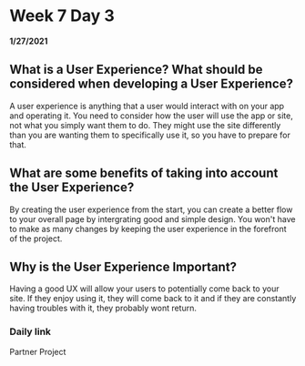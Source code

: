# Week 7 Day 3
__1/27/2021__

## What is a User Experience? What should be considered when developing a User Experience? 

A user experience is anything that a user would interact with on your app and operating it. You need to consider how the user will use the app or site, not what you simply want them to do. They might use the site differently than you are wanting them to specifically use it, so you have to prepare for that.

## What are some benefits of taking into account the User Experience? 

By creating the user experience from the start, you can create a better flow to your overall page by intergrating good and simple design. You won't have to make as many changes by keeping the user experience in the forefront of the project.

## Why is the User Experience Important? 

Having a good UX will allow your users to potentially come back to your site. If they enjoy using it, they will come back to it and if they are constantly having troubles with it, they probably wont return.

### Daily link
Partner Project